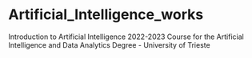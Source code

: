 # Artificial_Intelligence_works

Introduction to Artificial Intelligence 2022-2023 Course for the Artificial Intelligence and Data Analytics Degree - University of Trieste
